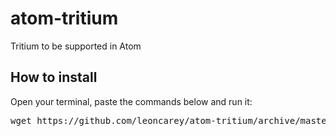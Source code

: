 <h1>atom-tritium</h1>
Tritium to be supported in Atom

<h2>How to install</h2>
<p>Open your terminal, paste the commands below and run it:</p>
<pre>wget https://github.com/leoncarey/atom-tritium/archive/master.zip; unzip master.zip; rm -R master.zip; sh atom-tritium-master/install.sh</pre>
